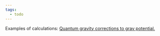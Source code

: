 ```yaml
---
tags:
  - todo
---
```

Examples of calculations:
	[Quantum gravity corrections to grav potential.](https://arxiv.org/abs/hep-th/0211072)
